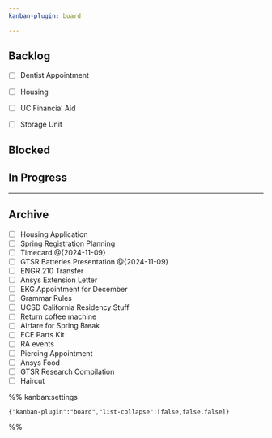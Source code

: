 ```yaml
---
kanban-plugin: board

---
```


## Backlog

- [ ] Dentist Appointment
- [ ] Housing
- [ ] UC Financial Aid
- [ ] Storage Unit


## Blocked



## In Progress



***

## Archive

- [ ] Housing Application
- [ ] Spring Registration Planning
- [ ] Timecard @{2024-11-09}
- [ ] GTSR Batteries Presentation @{2024-11-09}
- [ ] ENGR 210 Transfer
- [ ] Ansys Extension Letter
- [ ] EKG Appointment for December
- [ ] Grammar Rules
- [ ] UCSD California Residency Stuff
- [ ] Return coffee machine
- [ ] Airfare for Spring Break
- [ ] ECE Parts Kit
- [ ] RA events
- [ ] Piercing Appointment
- [ ] Ansys Food
- [ ] GTSR Research Compilation
- [ ] Haircut

%% kanban:settings
```
{"kanban-plugin":"board","list-collapse":[false,false,false]}
```
%%